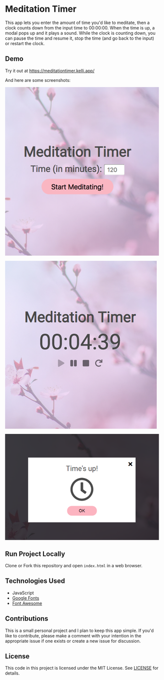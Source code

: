 # Meditation Timer

This app lets you enter the amount of time you'd like to meditate, then a clock counts down from the input time to 00:00:00. When the time is up, a modal pops up and it plays a sound.
While the clock is counting down, you can pause the time and resume it, stop the time (and go back to the input) or restart the clock.

## Demo

Try it out at https://meditationtimer.kelli.app/

And here are some screenshots:

![Meditation Timer - Input](https://github.com/kellim/meditation-timer/blob/master/screenshots/meditation-timer-input.png)

![Meditation Timer - Time](https://github.com/kellim/meditation-timer/blob/master/screenshots/meditation-timer-time.png)

![Meditation Timer - Time's Up!](https://github.com/kellim/meditation-timer/blob/master/screenshots/times-up.png)

## Run Project Locally

Clone or Fork this repository and open `index.html` in a web browser.

## Technologies Used
* JavaScript
* [Google Fonts](https://fonts.google.com/)
* [Font Awesome](https://fontawesome.com/)

## Contributions

This is a small personal project and I plan to keep this app simple. If you'd like to contribute, please make a comment with your intention in the appropriate issue if one exists or create a new issue for discussion.

## License

This code in this project is licensed under the MIT License. See [LICENSE](https://github.com/kellim/meditation-timer/blob/master/LICENSE) for details.
